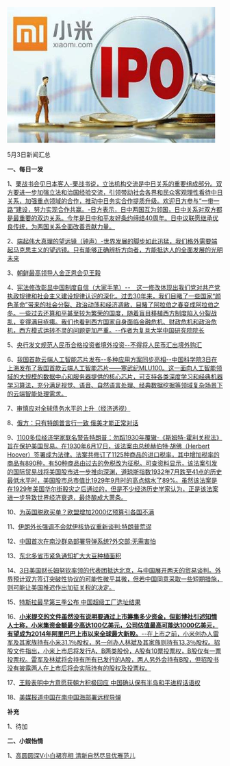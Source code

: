 ![05_03](.\05_03.jpg)

5月3日新闻汇总

**一、每日一发**

1、[栗战书会见日本客人-栗战书说，立法机构交流是中日关系的重要组成部分。双方要进一步加强立法和治国经验交流，引领带动社会各界和民众客观理性看待中日关系，加强重点领域的合作，推动中日务实合作提质升级。欢迎日方参与“一带一路”建设，努力实现合作共赢。-日方表示，日中两国互为邻国，日中关系对双方都是最重要的双边关系。今年是日中和平友好条约缔结40周年。日中议联愿继承优良传统，为两国关系全面改善贡献力量。](http://paper.people.com.cn/rmrb/html/2018-05/04/nw.D110000renmrb_20180504_5-01.htm)

2、[端起伟大真理的望远镜（钟声）-世界发展的脚步如此迅猛，我们格外需要端起马克思主义的望远镜。只有能够正确辨析方向者，方能抵达人的全面发展的光明未来](http://paper.people.com.cn/rmrb/html/2018-05/04/nw.D110000renmrb_20180504_2-03.htm)

3、[朝鲜最高领导人金正恩会见王毅](http://paper.people.com.cn/rmrb/html/2018-05/04/nw.D110000renmrb_20180504_6-03.htm)

4、[宪法修改彰显中国制度自信（大家手笔）--　这一修改体现出我们党对共产党执政规律和社会主义建设规律认识的深化。过去30年来，我们目睹了一些国家“颜色革命”带来的社会分裂、政治动荡和经济凋敝，目睹了阿拉伯之春变成阿拉伯之冬。一些过去还算和平甚至较为繁荣的国度，随着盲目移植西方制度陷入分裂战乱，变得满目疮痍。我们也看到西方国家自身面临金融危机、财政危机和政治危机，西方模式运转不灵的问题更加严重。--作者为复旦大学中国研究院院长](http://paper.people.com.cn/rmrb/html/2018-05/04/nw.D110000renmrb_20180504_2-07.htm)

5、[央行发文规范人民币合格投资者境外投资--不得将人民币汇出境外购汇](http://paper.people.com.cn/rmrb/html/2018-05/04/nw.D110000renmrb_20180504_2-10.htm)

6、[我国首款云端人工智能芯片发布--多种应用方案同步亮相--中国科学院3日在上海发布了我国首款云端人工智能芯片——寒武纪MLU100。这一面向人工智能领域的大规模的数据中心和服务器提供的核心芯片，可支持各类深度学习和经典机器学习算法，充分满足视觉、语音、自然语言处理、经典数据挖掘等领域复杂场景下的云端智能处理需求。](http://paper.people.com.cn/rmrb/html/2018-05/04/nw.D110000renmrb_20180504_2-12.htm)

7、[审慎应对全球债务水平的上升（经济透视）](http://paper.people.com.cn/rmrb/html/2018-05/04/nw.D110000renmrb_20180504_2-22.htm)

8、[俄方：只有特朗普言行一致 俄美才能正常对话](http://news.163.com/18/0504/01/DGU59CD60001899N.html)

9、[1100多位经济学家联名警告特朗普：勿蹈1930年覆辙-《斯姆特-霍利关税法》旨在保护美国贸易。在1930年6月17日，该法案由总统赫伯特·胡佛（Herbert Hoover）签署成为法律。法案共修订了1125种商品的进口税率，其中增加税率的商品有890种，有50种商品由过去的免税改为征税。可查资料显示，该法案引发的国际贸易战将美国股市进一步推向深渊，道琼斯指数1932年7月跌至41点的历史最低水平时，美国股市总市值比1929年9月时的高点缩水了89%。虽然该法案是在1929年美国华尔街股灾之后通过的，但是不少经济历史学家认为，正是该法案进一步导致世界经济衰退，最终酿成大萧条。](http://news.ifeng.com/a/20180503/58082079_0.shtml)

10、[为英国脱欧买单？欧盟增加2000亿预算引各国不满](http://news.163.com/18/0504/03/DGUCQDE50001899N.html)

11、[伊朗外长强调不会就伊核协议重新谈判:特朗普荒谬](http://news.163.com/18/0504/01/DGU6COK40001899N.html)

12、[中国首次在南沙群岛部署导弹系统?外交部:无需害怕](http://news.163.com/18/0503/17/DGT8UVDE0001875N.html)

13、[东北多省市紧急通知扩大大豆种植面积](http://news.ifeng.com/a/20180503/58080893_0.shtml)

14、[3日美国财长姆努钦率领的代表团抵达北京，与中国展开两天的贸易谈判。外界预计双方签订突破性协议的可能性微乎其微，但若中国同意采取一些短期措施，则可能让美国推迟作出加征关税的决定。](http://www.zaobao.com/finance/china/story20180504-856053)

15、[特斯拉最早第三季公布 中国超级工厂选址结果](http://www.zaobao.com/finance/china/story20180504-856051)

16、[**小米提交的文件虽然没有说明要通过上市筹集多少资金，但彭博社引述知情人士称，小米集资金额最少高达100亿美元，公司估值最高可能达1000亿美元，有望成为2014年阿里巴巴上市以来全球最大新股。**--在上市之前，小米创办人雷军及其家族持有小米31.1％股权，另一创办人林斌及其家族则持有13.3％股权。招股文件指出，小米上市后将发行A、B两类股份，A股有10票投票权，B股仅有一票投票权。雷军及林斌将会持有所有已发行的A股，两人另外会持有B股，但招股书没有披露两人在上市后将会实际持有的股权及投票权。](http://www.zaobao.com/finance/china/story20180504-856050)

17、[王毅表明中方意愿获朝方积极回应 中国确认保有半岛和平进程话语权](http://www.zaobao.com/news/china/story20180504-855962)

18、[美媒报道中国在南中国海部署远程导弹](http://www.ftchinese.com/story/001077412)



**补充**

1、待加



**二、小娱怡情**

1、[高圆圆深V小白裙亮相 清新自然尽显优雅范儿](http://movie.67.com/jddt/2018/05/03/916701.html)